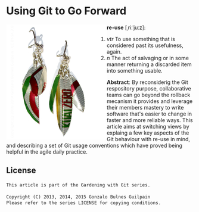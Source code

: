 Using Git to Go Forward
=======================

<img src="assets/reuse-243x310.png" alt="" align="left"/>

**re-use** [ˌriːˈjuːz]:

1. _vtr_ To use something that is considered past its usefulness, again.
2. _n_ The act of salvaging or in some manner returning a discarded item into something usable.


**Abstract**: By reconsiderig the Git respository purpose, collaborative teams can go beyond the rollback mecanism it provides and leverage their members mastery to write software that's easier to change in faster and more reliable ways. This article aims at switching views by explaing a few key aspects of the Git behaviour with re-use in mind, and describing a set of Git usage conventions which have proved being helpful in the agile daily practice.


License
-------

    This article is part of the Gardening with Git series.

    Copyright (C) 2013, 2014, 2015 Gonzalo Bulnes Guilpain
    Please refer to the series LICENSE for copying conditions.

